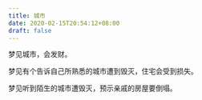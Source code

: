 ```yaml
---
title: 城市
date: 2020-02-15T20:54:12+08:00
draft: false
---
```


梦见城市，会发财。<br>


梦见有个告诉自己所熟悉的城市遭到毁灭，住宅会受到损失。<br>


梦见听到陌生的城市遭毁灭，预示亲戚的房屋要倒塌。<br>
